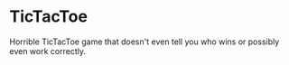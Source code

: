 # TicTacToe
Horrible TicTacToe game that doesn't even tell you who wins or possibly even work correctly.
